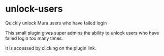 unlock-users
============

Quickly unlock Mura users who have failed login 

This small plugin gives super admins the ability to unlock users who have failed login too many times.

It is accessed by clicking on the plugin link.
